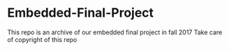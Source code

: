 # Embedded-Final-Project
This repo is an archive of our embedded final project in fall 2017
Take care of copyright of this repo
